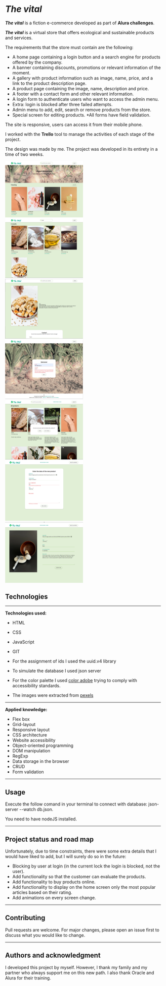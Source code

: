 # ***The vital***

***The vital***  is a fiction e-commerce developed as part of **Alura challenges**.

***The vital*** is a virtual store that offers ecological and sustainable products and services.

The requirements that the store must contain are the following:
* A home page containing a login button and a search engine for products offered by the company.
* A banner containing discounts, promotions or relevant information of the moment.
* A gallery with product information such as image, name, price, and a link to the product description page.
* A product page containing the image, name, description and price.
* A footer with a contact form and other relevant information.
* A login form to authenticate users who want to access the admin menu.
* Extra: login is blocked after three failed attempts.
* Admin menu to add, edit, search or remove products from the store.
* Special screen for editing products.
*All forms have field validation.

The site is responsive, users can access it from their mobile phone.

I worked with the **Trello** tool to manage the activities of each stage of the project.

The design was made by me. The project was developed in its entirety in a time of two weeks.

<img src="demo-index.png" alt=index width="50%"/>
<img src="demo-filter.png" alt=filter width="50%"/>
<img src="demo-details.png" alt=details width="50%"/>
<img src="demo-login.png" alt=login width="50%"/>
<img src="demo-administrator.png" alt=administrator width="50%"/>
<img src="demo-addProduct.png" alt=addProduct width="50%"/>
<img src="demo-editProduct.png" alt=editProduct width="50%"/>

## **Technologies**
---
**Technologies used:**
* HTML
* CSS
* JavaScript
* GIT

* For the assignment of ids I used the uuid.v4 library
* To simulate the database I used json server
* For the color palette I used [color adobe](https://color.adobe.com/es/create) trying to comply with accessibility standards.
* The images were extracted from [pexels](https://www.pexels.com/es-es/buscar/waste%20collection/)

---
**Applied knowledge:**
* Flex box
* Grid-layout
* Responsive layout
* CSS architecture
* Website accessibility
* Object-oriented programming
* DOM manipulation
* RegExp
* Data storage in the browser
* CRUD
* Form validation

---
## **Usage**

Execute the follow comand in your terminal to connect with database:  json-server --watch db.json. 

You need to have nodeJS installed. 

---
## **Project status and road map**
Unfortunately, due to time constraints, there were some extra details that I would have liked to add, but I will surely do so in the future:

* Blocking by user at login (in the current lock the login is blocked, not the user).
* Add functionality so that the customer can evaluate the products.
* Add functionality to buy products online.
* Add functionality to display on the home screen only the most popular articles based on their rating.
* Add animations on every screen change.

---
## **Contributing**
Pull requests are welcome. For major changes, please open an issue first to discuss what you would like to change.

---
## **Authors and acknowledgment**
I developed this project by myself. However, I thank my family and my partner who always support me on this new path. I also thank Oracle and Alura for their training.